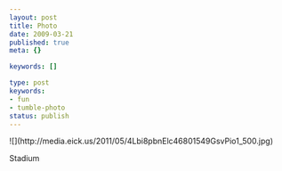 ```yaml
---
layout: post
title: Photo
date: 2009-03-21
published: true
meta: {}

keywords: []

type: post
keywords:
- fun
- tumble-photo
status: publish
---
```

<div class="figure">            ![](http://media.eick.us/2011/05/4Lbi8pbnElc46801549GsvPio1_500.jpg)        </div>

Stadium

